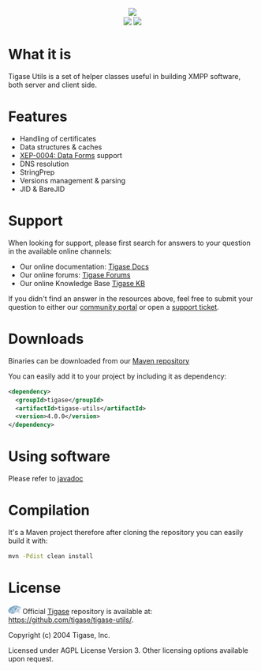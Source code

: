 <p align="center">
  <img src="https://github.com/tigaseinc/website-assets/blob/master/tigase/images/icons8-maintenance.png?raw=true" width="100px"/>
  <br/>
	<img src="https://github.com/tigaseinc/website-assets/blob/master/tigase/images/tigase-logo.png?raw=true" width="25px"/>
	<img src="https://tc.tigase.net/app/rest/builds/buildType:(id:TigaseUtils_Build)/statusIcon" width="100"/>
</p>


# What it is

Tigase Utils is a set of helper classes useful in building XMPP software, both server and client side.

# Features

* Handling of certificates
* Data structures & caches
* [XEP-0004: Data Forms](https://xmpp.org/extensions/xep-0004.html) support
* DNS resolution
* StringPrep
* Versions management & parsing
* JID & BareJID

# Support

When looking for support, please first search for answers to your question in the available online channels:

* Our online documentation: [Tigase Docs](https://docs.tigase.net/)
* Our online forums: [Tigase Forums](https://help.tigase.net/portal/community)
* Our online Knowledge Base [Tigase KB](https://help.tigase.net/portal/kb)

If you didn't find an answer in the resources above, feel free to submit your question to either our 
[community portal](https://help.tigase.net/portal/community) or open a [support ticket](https://help.tigase.net/portal/newticket).

# Downloads

Binaries can be downloaded from our [Maven repository](https://maven-repo.tigase.net/#artifact/tigase/tigase-utils)

You can easily add it to your project by including it as dependency:

```xml
<dependency>
  <groupId>tigase</groupId>
  <artifactId>tigase-utils</artifactId>
  <version>4.0.0</version>
</dependency>
```

# Using software

Please refer to [javadoc](https://docs.tigase.net/tigase-utils/master-snapshot/javadoc/)

# Compilation 

It's a Maven project therefore after cloning the repository you can easily build it with:

```bash
mvn -Pdist clean install
```

# License

<img alt="Tigase Tigase Logo" src="https://github.com/tigase/website-assets/blob/master/tigase/images/tigase-logo.png?raw=true" width="25"/> Official <a href="https://tigase.net/">Tigase</a> repository is available at: https://github.com/tigase/tigase-utils/.

Copyright (c) 2004 Tigase, Inc.

Licensed under AGPL License Version 3. Other licensing options available upon request.
